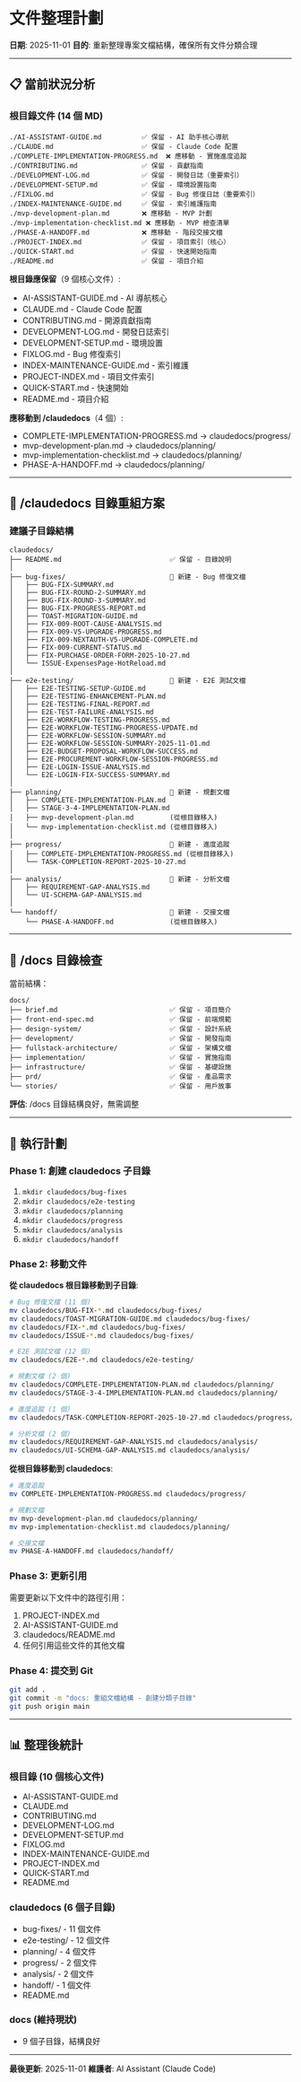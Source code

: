 # 文件整理計劃

**日期**: 2025-11-01
**目的**: 重新整理專案文檔結構，確保所有文件分類合理

---

## 📋 當前狀況分析

### 根目錄文件 (14 個 MD)
```
./AI-ASSISTANT-GUIDE.md          ✅ 保留 - AI 助手核心導航
./CLAUDE.md                      ✅ 保留 - Claude Code 配置
./COMPLETE-IMPLEMENTATION-PROGRESS.md  ❌ 應移動 - 實施進度追蹤
./CONTRIBUTING.md                ✅ 保留 - 貢獻指南
./DEVELOPMENT-LOG.md             ✅ 保留 - 開發日誌（重要索引）
./DEVELOPMENT-SETUP.md           ✅ 保留 - 環境設置指南
./FIXLOG.md                      ✅ 保留 - Bug 修復日誌（重要索引）
./INDEX-MAINTENANCE-GUIDE.md     ✅ 保留 - 索引維護指南
./mvp-development-plan.md        ❌ 應移動 - MVP 計劃
./mvp-implementation-checklist.md ❌ 應移動 - MVP 檢查清單
./PHASE-A-HANDOFF.md             ❌ 應移動 - 階段交接文檔
./PROJECT-INDEX.md               ✅ 保留 - 項目索引（核心）
./QUICK-START.md                 ✅ 保留 - 快速開始指南
./README.md                      ✅ 保留 - 項目介紹
```

**根目錄應保留**（9 個核心文件）:
- AI-ASSISTANT-GUIDE.md - AI 導航核心
- CLAUDE.md - Claude Code 配置
- CONTRIBUTING.md - 開源貢獻指南
- DEVELOPMENT-LOG.md - 開發日誌索引
- DEVELOPMENT-SETUP.md - 環境設置
- FIXLOG.md - Bug 修復索引
- INDEX-MAINTENANCE-GUIDE.md - 索引維護
- PROJECT-INDEX.md - 項目文件索引
- QUICK-START.md - 快速開始
- README.md - 項目介紹

**應移動到 /claudedocs**（4 個）:
- COMPLETE-IMPLEMENTATION-PROGRESS.md → claudedocs/progress/
- mvp-development-plan.md → claudedocs/planning/
- mvp-implementation-checklist.md → claudedocs/planning/
- PHASE-A-HANDOFF.md → claudedocs/planning/

---

## 📁 /claudedocs 目錄重組方案

### 建議子目錄結構

```
claudedocs/
├── README.md                           ✅ 保留 - 目錄說明
│
├── bug-fixes/                          📁 新建 - Bug 修復文檔
│   ├── BUG-FIX-SUMMARY.md
│   ├── BUG-FIX-ROUND-2-SUMMARY.md
│   ├── BUG-FIX-ROUND-3-SUMMARY.md
│   ├── BUG-FIX-PROGRESS-REPORT.md
│   ├── TOAST-MIGRATION-GUIDE.md
│   ├── FIX-009-ROOT-CAUSE-ANALYSIS.md
│   ├── FIX-009-V5-UPGRADE-PROGRESS.md
│   ├── FIX-009-NEXTAUTH-V5-UPGRADE-COMPLETE.md
│   ├── FIX-009-CURRENT-STATUS.md
│   ├── FIX-PURCHASE-ORDER-FORM-2025-10-27.md
│   └── ISSUE-ExpensesPage-HotReload.md
│
├── e2e-testing/                        📁 新建 - E2E 測試文檔
│   ├── E2E-TESTING-SETUP-GUIDE.md
│   ├── E2E-TESTING-ENHANCEMENT-PLAN.md
│   ├── E2E-TESTING-FINAL-REPORT.md
│   ├── E2E-TEST-FAILURE-ANALYSIS.md
│   ├── E2E-WORKFLOW-TESTING-PROGRESS.md
│   ├── E2E-WORKFLOW-TESTING-PROGRESS-UPDATE.md
│   ├── E2E-WORKFLOW-SESSION-SUMMARY.md
│   ├── E2E-WORKFLOW-SESSION-SUMMARY-2025-11-01.md
│   ├── E2E-BUDGET-PROPOSAL-WORKFLOW-SUCCESS.md
│   ├── E2E-PROCUREMENT-WORKFLOW-SESSION-PROGRESS.md
│   ├── E2E-LOGIN-ISSUE-ANALYSIS.md
│   └── E2E-LOGIN-FIX-SUCCESS-SUMMARY.md
│
├── planning/                           📁 新建 - 規劃文檔
│   ├── COMPLETE-IMPLEMENTATION-PLAN.md
│   ├── STAGE-3-4-IMPLEMENTATION-PLAN.md
│   ├── mvp-development-plan.md         (從根目錄移入)
│   └── mvp-implementation-checklist.md (從根目錄移入)
│
├── progress/                           📁 新建 - 進度追蹤
│   ├── COMPLETE-IMPLEMENTATION-PROGRESS.md (從根目錄移入)
│   └── TASK-COMPLETION-REPORT-2025-10-27.md
│
├── analysis/                           📁 新建 - 分析文檔
│   ├── REQUIREMENT-GAP-ANALYSIS.md
│   └── UI-SCHEMA-GAP-ANALYSIS.md
│
└── handoff/                            📁 新建 - 交接文檔
    └── PHASE-A-HANDOFF.md              (從根目錄移入)
```

---

## 📁 /docs 目錄檢查

當前結構：
```
docs/
├── brief.md                            ✅ 保留 - 項目簡介
├── front-end-spec.md                   ✅ 保留 - 前端規範
├── design-system/                      ✅ 保留 - 設計系統
├── development/                        ✅ 保留 - 開發指南
├── fullstack-architecture/             ✅ 保留 - 架構文檔
├── implementation/                     ✅ 保留 - 實施指南
├── infrastructure/                     ✅ 保留 - 基礎設施
├── prd/                                ✅ 保留 - 產品需求
└── stories/                            ✅ 保留 - 用戶故事
```

**評估**: /docs 目錄結構良好，無需調整

---

## 🔄 執行計劃

### Phase 1: 創建 claudedocs 子目錄
1. `mkdir claudedocs/bug-fixes`
2. `mkdir claudedocs/e2e-testing`
3. `mkdir claudedocs/planning`
4. `mkdir claudedocs/progress`
5. `mkdir claudedocs/analysis`
6. `mkdir claudedocs/handoff`

### Phase 2: 移動文件

**從 claudedocs 根目錄移動到子目錄**:
```bash
# Bug 修復文檔 (11 個)
mv claudedocs/BUG-FIX-*.md claudedocs/bug-fixes/
mv claudedocs/TOAST-MIGRATION-GUIDE.md claudedocs/bug-fixes/
mv claudedocs/FIX-*.md claudedocs/bug-fixes/
mv claudedocs/ISSUE-*.md claudedocs/bug-fixes/

# E2E 測試文檔 (12 個)
mv claudedocs/E2E-*.md claudedocs/e2e-testing/

# 規劃文檔 (2 個)
mv claudedocs/COMPLETE-IMPLEMENTATION-PLAN.md claudedocs/planning/
mv claudedocs/STAGE-3-4-IMPLEMENTATION-PLAN.md claudedocs/planning/

# 進度追蹤 (1 個)
mv claudedocs/TASK-COMPLETION-REPORT-2025-10-27.md claudedocs/progress/

# 分析文檔 (2 個)
mv claudedocs/REQUIREMENT-GAP-ANALYSIS.md claudedocs/analysis/
mv claudedocs/UI-SCHEMA-GAP-ANALYSIS.md claudedocs/analysis/
```

**從根目錄移動到 claudedocs**:
```bash
# 進度追蹤
mv COMPLETE-IMPLEMENTATION-PROGRESS.md claudedocs/progress/

# 規劃文檔
mv mvp-development-plan.md claudedocs/planning/
mv mvp-implementation-checklist.md claudedocs/planning/

# 交接文檔
mv PHASE-A-HANDOFF.md claudedocs/handoff/
```

### Phase 3: 更新引用

需要更新以下文件中的路徑引用：
1. PROJECT-INDEX.md
2. AI-ASSISTANT-GUIDE.md
3. claudedocs/README.md
4. 任何引用這些文件的其他文檔

### Phase 4: 提交到 Git
```bash
git add .
git commit -m "docs: 重組文檔結構 - 創建分類子目錄"
git push origin main
```

---

## 📊 整理後統計

### 根目錄 (10 個核心文件)
- AI-ASSISTANT-GUIDE.md
- CLAUDE.md
- CONTRIBUTING.md
- DEVELOPMENT-LOG.md
- DEVELOPMENT-SETUP.md
- FIXLOG.md
- INDEX-MAINTENANCE-GUIDE.md
- PROJECT-INDEX.md
- QUICK-START.md
- README.md

### claudedocs (6 個子目錄)
- bug-fixes/ - 11 個文件
- e2e-testing/ - 12 個文件
- planning/ - 4 個文件
- progress/ - 2 個文件
- analysis/ - 2 個文件
- handoff/ - 1 個文件
- README.md

### docs (維持現狀)
- 9 個子目錄，結構良好

---

**最後更新**: 2025-11-01
**維護者**: AI Assistant (Claude Code)
